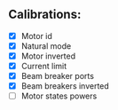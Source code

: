 Calibrations:
----------------
- [x] Motor id
- [x] Natural mode
- [x] Motor inverted
- [x] Current limit
- [x] Beam breaker ports
- [x] Beam breakers inverted
- [ ] Motor states powers
